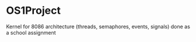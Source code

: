 # OS1Project
Kernel for 8086 architecture (threads, semaphores, events, signals) done as a school assignment

